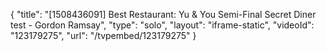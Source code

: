 {
    "title": "[1508436091] Best Restaurant: Yu & You Semi-Final Secret Diner test - Gordon Ramsay",
    "type": "solo",
    "layout": "iframe-static",
    "videoId": "123179275",
    "url": "\/tvpembed\/123179275"
}